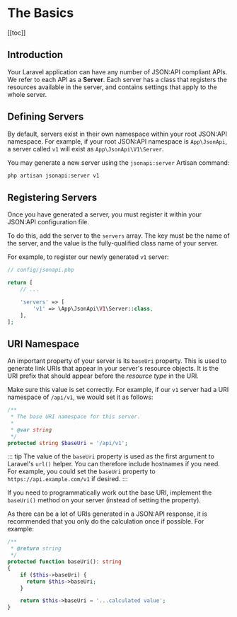 # The Basics

[[toc]]

## Introduction

Your Laravel application can have any number of JSON:API compliant
APIs. We refer to each API as a **Server**. Each server has a class
that registers the resources available in the server, and contains
settings that apply to the whole server.

## Defining Servers

By default, servers exist in their own namespace within your
root JSON:API namespace. For example, if your root JSON:API namespace
is `App\JsonApi`, a server called `v1` will exist as
`App\JsonApi\V1\Server`.

You may generate a new server using the `jsonapi:server` Artisan
command:

```bash
php artisan jsonapi:server v1
```

## Registering Servers

Once you have generated a server, you must register it within your
JSON:API configuration file.

To do this, add the server to the `servers` array. The key
must be the name of the server, and the value is the fully-qualified
class name of your server.

For example, to register our newly generated `v1` server:

```php
// config/jsonapi.php

return [
    // ...

    'servers' => [
        'v1' => \App\JsonApi\V1\Server::class,
    ],
];
```

## URI Namespace

An important property of your server is its `baseUri` property. This is
used to generate link URIs that appear in your server's resource
objects. It is the URI prefix that should appear before
the *resource type* in the URI.

Make sure this value is set correctly. For example, if our `v1` server
had a URI namespace of `/api/v1`, we would set it as follows:

```php
/**
 * The base URI namespace for this server.
 *
 * @var string
 */
protected string $baseUri = '/api/v1';
```

::: tip
The value of the `baseUri` property is used as the first argument to
Laravel's `url()` helper. You can therefore include hostnames if you
need. For example, you could set the `baseUri` property to
`https://api.example.com/v1` if desired.
:::

If you need to programmatically work out the base URI, implement the
`baseUri()` method on your server (instead of setting the property).

As there can be a lot of URIs generated in a JSON:API response,
it is recommended that you only do the calculation once if possible.
For example:

```php
/**
 * @return string
 */
protected function baseUri(): string
{
    if ($this->baseUri) {
      return $this->baseUri;
    }

    return $this->baseUri = '...calculated value';
}
```

